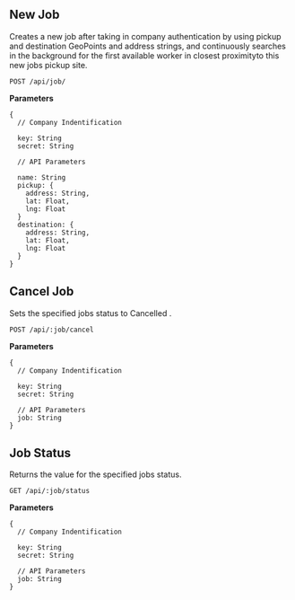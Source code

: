 ## New Job

Creates a new job after taking in company
authentication by using pickup and destination
GeoPoints and address strings, and continuously
searches in the background for the first 
available worker in closest proximityto this
new jobs pickup site.

```
POST /api/job/
```

**Parameters**

```
{  
  // Company Indentification

  key: String
  secret: String
  
  // API Parameters

  name: String
  pickup: {
    address: String,
    lat: Float,
    lng: Float
  }
  destination: {
    address: String,
    lat: Float,
    lng: Float
  }  
}

```

## Cancel Job

Sets the specified jobs status to Cancelled .

```
POST /api/:job/cancel
```

**Parameters**

```
{ 
  // Company Indentification

  key: String
  secret: String
 
  // API Parameters
  job: String
}
```

## Job Status

Returns the value for the specified jobs status.

```
GET /api/:job/status
```

**Parameters**

```
{  
  // Company Indentification

  key: String
  secret: String
  
  // API Parameters
  job: String  
}
```

